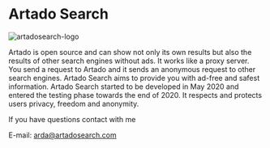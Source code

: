 # Artado Search

![artadosearch-logo](https://www.artadosearch.com/Icons/artado_searchv2.png)

Artado is open source and can show not only its own results but also the results of other search engines without ads. It works like a proxy server. You send a request to Artado and it sends an anonymous request to other search engines. Artado Search aims to provide you with ad-free and safest information. Artado Search started to be developed in May 2020 and entered the testing phase towards the end of 2020. It respects and protects users privacy, freedom and anonymity.

If you have questions contact with me

E-mail: arda@artadosearch.com
